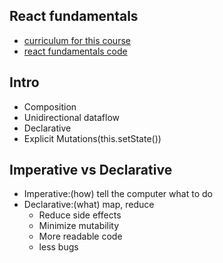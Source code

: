 ## React fundamentals

* [curriculum for this course](https://github.com/ReactTraining/react-fundamentals-curriculum)
* [react fundamentals code](https://github.com/ReactTraining/React-Fundamentals)

## Intro

* Composition
* Unidirectional dataflow
* Declarative
* Explicit Mutations(this.setState())

## Imperative vs Declarative

* Imperative:(how) tell the computer what to do
* Declarative:(what) map, reduce
  - Reduce side effects
  - Minimize mutability
  - More readable code
  - less bugs

